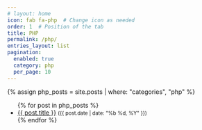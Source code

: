 ```yaml
---
# layout: home
icon: fab fa-php  # Change icon as needed
order: 1  # Position of the tab
title: PHP
permalink: /php/
entries_layout: list
pagination:
  enabled: true
  category: php
  per_page: 10
---
```



{% assign php_posts = site.posts | where: "categories", "php" %}

<ul>
  {% for post in php_posts %}
    <li>
      <a href="{{ post.url }}">{{ post.title }}</a> <small>({{ post.date | date: "%b %d, %Y" }})</small>
    </li>
  {% endfor %}
</ul>
